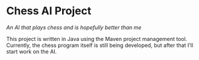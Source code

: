 # Chess AI Project

*An AI that plays chess and is hopefully better than me*

This project is written in Java using the Maven project management tool. Currently, the chess program itself is still being developed, but after that I'll start work on the AI.
